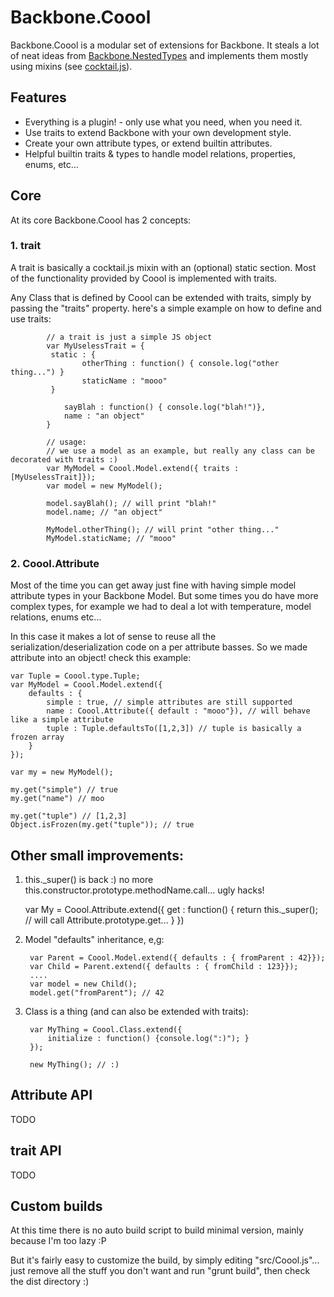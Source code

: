 # Backbone.Coool

Backbone.Coool is a modular set of extensions for Backbone.
It steals a lot of neat ideas from [Backbone.NestedTypes](http://volicon.github.io/backbone.nestedTypes/#getting-started) and implements them mostly using mixins (see [cocktail.js](https://github.com/onsi/cocktail)).

## Features

+ Everything is a plugin! - only use what you need, when you need it.
+ Use traits to extend Backbone with your own development style.
+ Create your own attribute types, or extend builtin attributes.
+ Helpful builtin traits & types to handle model relations, properties, enums, etc...

## Core

At its core Backbone.Coool has 2 concepts:

### 1. trait

A trait is basically a cocktail.js mixin with an (optional) static section.
        Most of the functionality provided by Coool is implemented with traits.

Any Class that is defined by Coool can be extended with traits, simply by passing the "traits" property.
here's a simple example on how to define and use traits:


            // a trait is just a simple JS object
            var MyUselessTrait = {
             static : {
                    otherThing : function() { console.log("other thing...") }
                    staticName : "mooo"
             }

                sayBlah : function() { console.log("blah!")},
                name : "an object"
            }

            // usage:
            // we use a model as an example, but really any class can be decorated with traits :)
            var MyModel = Coool.Model.extend({ traits : [MyUselessTrait]});
            var model = new MyModel();

            model.sayBlah(); // will print "blah!"
            model.name; // "an object"

            MyModel.otherThing(); // will print "other thing..."
            MyModel.staticName; // "mooo"


### 2. Coool.Attribute

Most of the time you can get away just fine with having simple model attribute types in your Backbone Model.
But some times you do have more complex types, for example we had to deal a lot with temperature, model relations,
enums etc...

In this case it makes a lot of sense to reuse all the serialization/deserialization code on a per attribute basses.
So we made attribute into an object! check this example:

    var Tuple = Coool.type.Tuple;
    var MyModel = Coool.Model.extend({
        defaults : {
            simple : true, // simple attributes are still supported
            name : Coool.Attribute({ default : "mooo"}), // will behave like a simple attribute
            tuple : Tuple.defaultsTo([1,2,3]) // tuple is basically a frozen array
        }
    });

    var my = new MyModel();

    my.get("simple") // true
    my.get("name") // moo

    my.get("tuple") // [1,2,3]
    Object.isFrozen(my.get("tuple")); // true


## Other small improvements:

1. this._super() is back :)
   no more this.constructor.prototype.methodName.call... ugly hacks!


    var My = Coool.Attribute.extend({
        get : function() {
            return this._super(); // will call Attribute.prototype.get...
        }
    })


2. Model "defaults" inheritance, e,g:

        var Parent = Coool.Model.extend({ defaults : { fromParent : 42}});
        var Child = Parent.extend({ defaults : { fromChild : 123}});
        ....
        var model = new Child();
        model.get("fromParent"); // 42

3. Class is a thing (and can also be extended with traits):

        var MyThing = Coool.Class.extend({
            initialize : function() {console.log(":)"); }
        });

        new MyThing(); // :)


## Attribute API
TODO

## trait API
TODO

## Custom builds

At this time there is no auto build script to build minimal version, mainly because I'm too lazy :P

But it's fairly easy to customize the build, by simply editing "src/Coool.js"... just remove all the
stuff you don't want and run "grunt build", then check the dist directory :)
